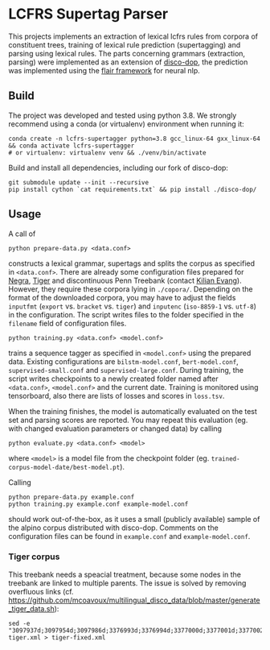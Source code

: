 # LCFRS Supertag Parser

This projects implements an extraction of lexical lcfrs rules from corpora of constituent trees, training of lexical rule prediction (supertagging) and parsing using lexical rules.
The parts concerning grammars (extraction, parsing) were implemented as an extension of [disco-dop](https://github.com/andreasvc/disco-dop), the prediction was implemented using the [flair framework](https://github.com/flairNLP/flair) for neural nlp.

## Build

The project was developed and tested using python 3.8.
We strongly recommend using a conda (or virtualenv) environment when running it:

    conda create -n lcfrs-supertagger python=3.8 gcc_linux-64 gxx_linux-64 && conda activate lcfrs-supertagger
    # or virtualenv: virtualenv venv && ./venv/bin/activate

Build and install all dependencies, including our fork of disco-dop:

    git submodule update --init --recursive
    pip install cython `cat requirements.txt` && pip install ./disco-dop/

## Usage

A call of

    python prepare-data.py <data.conf>

constructs a lexical grammar, supertags and splits the corpus as specified in ```<data.conf>```.
There are already some configuration files prepared for [Negra](http://www.coli.uni-saarland.de/projects/sfb378/negra-corpus/), [Tiger](https://www.ims.uni-stuttgart.de/forschung/ressourcen/korpora/tiger/) and discontinuous Penn Treebank (contact [Kilian Evang](https://kilian.evang.name/)).
However, they require these corpora lying in ```./copora/```.
Depending on the format of the downloaded corpora, you may have to adjust the fields ```inputfmt``` (```export``` vs. ```bracket``` vs. ```tiger```) and ```inputenc``` (```iso-8859-1``` vs. ```utf-8```) in the configuration.
The script writes files to the folder specified in the ```filename``` field of configuration files.

    python training.py <data.conf> <model.conf>

trains a sequence tagger as specified in ```<model.conf>``` using the prepared data.
Existing configurations are ```bilstm-model.conf```, ```bert-model.conf```, ```supervised-small.conf``` and  ```supervised-large.conf```.
During training, the script writes checkpoints to a newly created folder named after ```<data.conf>```, ```<model.conf>``` and the current date.
Training is monitored using tensorboard, also there are lists of losses and scores in ```loss.tsv```.

When the training finishes, the model is automatically evaluated on the test set and parsing scores are reported.
You may repeat this evaluation (eg. with changed evaluation parameters or changed data) by calling

    python evaluate.py <data.conf> <model>

where ```<model>``` is a model file from the checkpoint folder (eg. ```trained-corpus-model-date/best-model.pt```).

Calling

    python prepare-data.py example.conf
    python training.py example.conf example-model.conf

should work out-of-the-box, as it uses a small (publicly available) sample of the alpino corpus distributed with disco-dop.
Comments on the configuration files can be found in ```example.conf``` and ```example-model.conf```.

### Tiger corpus

This treebank needs a speacial treatment, because some nodes in the treebank are linked to multiple parents.
The issue is solved by removing overfluous links (cf. https://github.com/mcoavoux/multilingual_disco_data/blob/master/generate_tiger_data.sh):

    sed -e "3097937d;3097954d;3097986d;3376993d;3376994d;3377000d;3377001d;3377002d;3377008d;3377048d;3377055d" tiger.xml > tiger-fixed.xml